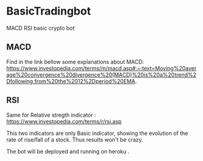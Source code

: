 # BasicTradingbot
MACD  RSI basic crypto bot


## MACD 

Find in the link bellow some explanations about MACD:
https://www.investopedia.com/terms/m/macd.asp#:~:text=Moving%20average%20convergence%20divergence%20(MACD)%20is%20a%20trend%2Dfollowing,from%20the%2012%2Dperiod%20EMA.

## RSI

Same for Relative stregth indicator :
https://www.investopedia.com/terms/r/rsi.asp

This two indicators are only Basic indicator, showing the evolution of the rate of rise/fall of a stock. Thus results won't be crazy.

The bot will be deployed and running on heroku .
